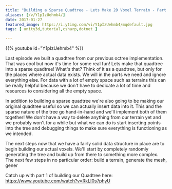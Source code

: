 ```yaml
---
title: "Building a Sparse Quadtree - Lets Make 2D Voxel Terrain - Part 2"
aliases: [/v/Y1pIzUehmb4/]
date: 2017-01-27
featured_image: https://i.ytimg.com/vi/Y1pIzUehmb4/mqdefault.jpg
tags: [ unity3d,tutorial,csharp,dotnet ]

---
```


{{% youtube id="Y1pIzUehmb4" %}}

Last episode we built a quadtree from our previous octree implementation. That was cool but now it's time for some real fun! Lets make that quadtree into a sparse quadtree! What's that? Think of it as a quadtree, but only for the places where actual data exists. We will in the parts we need and ignore everything else. For data with a lot of empty space such as terrains this can be really helpful because we don't have to dedicate a lot of time and resources to considering all the empty space.

In addition to building a sparse quadtree we're also going to be making our original quadtree useful so we can actually insert data into it. This and the sparse nature of the tree go hand-in-hand and we'll implement both of them together! We don't have a way to delete anything from our terrain yet and we probably won't for a while but what we can do is start inserting points into the tree and debugging things to make sure everything is functioning as we intended.

The next steps now that we have a fairly solid data structure in place are to begin building our actual voxels. We'll start by completely randomly generating the tree and build up from there to something more complex. The next few steps in no particular order: build a terrain, generate the mesh, gener

Catch up with part 1 of building our Quadtree here: https://www.youtube.com/watch?v=RkLI0s7phyU